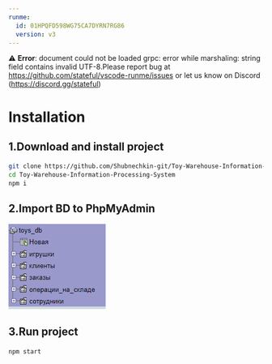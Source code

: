 ```yaml
---
runme:
  id: 01HPQFD598WG75CA7DYRN7RG86
  version: v3
---
```


⚠️ **Error**: document could not be loaded
grpc: error while marshaling: string field contains invalid UTF-8.Please report bug at https://github.com/stateful/vscode-runme/issues or let us know on Discord (https://discord.gg/stateful)

# Installation

## 1.Download and install project

```sh {"id":"01HPQFJWJ5RWG4AEDDC08FW2YD"}
git clone https://github.com/Shubnechkin-git/Toy-Warehouse-Information-Processing-System
cd Toy-Warehouse-Information-Processing-System
npm i
```

## 2.Import BD to PhpMyAdmin

![BD][def]

[def]: ./assets/image.png

## 3.Run project

```sh {"id":"01HPQFHWSBZ2FQP8SC0BTE9R3D"}
npm start
```
